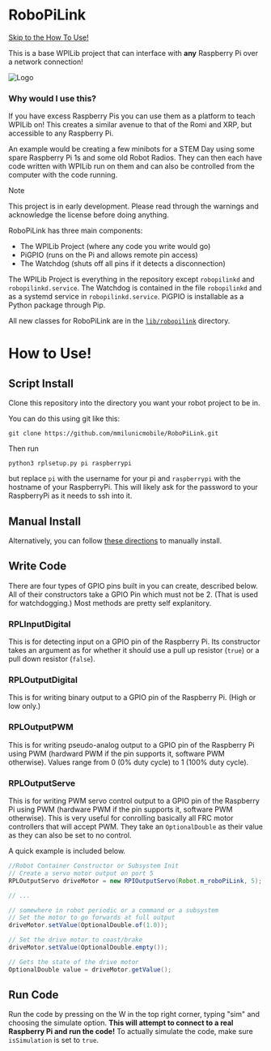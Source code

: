 # RoboPiLink

[Skip to the How To Use!](#how-to-use)

This is a base WPILib project that can interface with **any** Raspberry Pi over a network connection!

![Logo](https://github.com/user-attachments/assets/099c9651-5aac-41bd-bd3d-5a77cc09ec8d)

### Why would I use this?
If you have excess Raspberry Pis you can use them as a platform to teach WPILib on! This creates a similar avenue to that of the Romi and XRP, but accessible to any Raspberry Pi.

An example would be creating a few minibots for a STEM Day using some spare Raspberry Pi 1s and some old Robot Radios. They can then each have code written with WPILib run on them and can also be controlled from the computer with the code running.

> [!NOTE]
> This project is in early development. Please read through the warnings and acknowledge the license before doing anything.

RoboPiLink has three main components:
* The WPILib Project (where any code you write would go)
* PiGPIO (runs on the Pi and allows remote pin access)
* The Watchdog (shuts off all pins if it detects a disconnection)

The WPILib Project is everything in the repository except `robopilinkd` and `robopilinkd.service`. The Watchdog is contained in the file `robopilinkd` and as a systemd service in `robopilinkd.service`. PiGPIO is installable as a Python package through Pip.

All new classes for RoboPiLink are in the [`lib/robopilink`](src/main/java/frc/lib/robopilink/) directory.

# How to Use!

## Script Install

Clone this repository into the directory you want your robot project to be in. 

You can do this using git like this:
```
git clone https://github.com/mmilunicmobile/RoboPiLink.git
```

Then run 
```
python3 rplsetup.py pi raspberrypi
```
but replace `pi` with the username for your pi and `raspberrypi` with the hostname of your RaspberryPi. This will likely ask for the password to your RaspberryPi as it needs to ssh into it.

## Manual Install

Alternatively, you can follow [these directions](docs/MANUAL-INSTALL.md) to manually install.

## Write Code

There are four types of GPIO pins built in you can create, described below. All of their constructors take a GPIO Pin which must not be 2. (That is used for watchdogging.) Most methods are pretty self explanitory.

### RPLInputDigital
This is for detecting input on a GPIO pin of the Raspberry Pi. Its constructor takes an argument as for whether it should use a pull up resistor (`true`) or a pull down resistor (`false`).

### RPLOutputDigital
This is for writing binary output to a GPIO pin of the Raspberry Pi. (High or low only.)

### RPLOutputPWM
This is for writing pseudo-analog output to a GPIO pin of the Raspberry Pi using PWM (hardward PWM if the pin supports it, software PWM otherwise). Values range from 0 (0% duty cycle) to 1 (100% duty cycle).

### RPLOutputServe
This is for writing PWM servo control output to a GPIO pin of the Raspberry Pi using PWM (hardware PWM if the pin supports it, software PWM otherwise). This is very useful for conrolling basically all FRC motor controllers that will accept PWM. They take an `OptionalDouble` as their value as they can also be set to no control.

A quick example is included below.

```java
//Robot Container Constructor or Subsystem Init
// Create a servo motor output on port 5
RPLOutputServo driveMotor = new RPIOutputServo(Robot.m_roboPiLink, 5);

// ...

// somewhere in robot periodic or a command or a subsystem
// Set the motor to go forwards at full output
driveMotor.setValue(OptionalDouble.of(1.0));

// Set the drive motor to coast/brake
driveMotor.setValue(OptionalDouble.empty());

// Gets the state of the drive motor
OptionalDouble value = driveMotor.getValue();
```

## Run Code

Run the code by pressing on the W in the top right corner, typing "sim" and choosing the simulate option. **This will attempt to connect to a real Raspberry Pi and run the code!** To actually simulate the code, make sure `isSimulation` is set to `true`.
